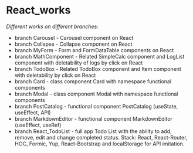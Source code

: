 # React_works

*Different works on different branches:*
- branch Carousel - Carousel component on React
- branch Collapse - Collapse component on React
- branch MyForm - Form and FormDataTable components on React
- branch MathComponent - Related SimpleCalc component and LogList component with deletability of logs by click on React
- branch TodoBox - Related TodoBox component and Item component with deletability by click on React
- branch Card - class component Card with namespace functional components
- branch Modal - class component Modal with namespace functional components
- branch PostCatalog - functional component PostCatalog (useState, useEffect, API)
- branch MarkdownEditor - functional component MarkdownEditor (useEffect, useRef)
- branch React_TodoList - full app Todo List with the ability to add, remove, edit and change completed status. Stack: React, React-Router, HOC, Formic, Yup, React-Bootstrap and localStorage for API imitation.

